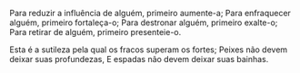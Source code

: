 Para reduzir a influência de alguém, primeiro aumente-a;
Para enfraquecer alguém, primeiro fortaleça-o;
Para destronar alguém, primeiro exalte-o;
Para retirar de alguém, primeiro presenteie-o.

Esta é a sutileza pela qual os fracos superam os fortes;
Peixes não devem deixar suas profundezas,
E espadas não devem deixar suas bainhas.